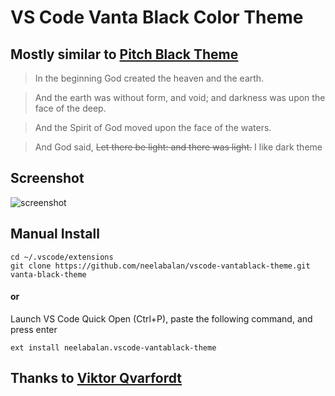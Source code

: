 # VS Code Vanta Black Color Theme 

## Mostly similar to [Pitch Black Theme](https://github.com/ViktorQvarfordt/vscode-pitch-black-theme)

> In the beginning God created the heaven and the earth.

> And the earth was without form, and void; and darkness was upon the face of the deep. 

> And the Spirit of God moved upon the face of the waters.

> And God said, ~~Let there be light: and there was light.~~ I like dark theme

## Screenshot

![screenshot](https://i.imgur.com/dpKsFq0.png)


## Manual Install

```
cd ~/.vscode/extensions
git clone https://github.com/neelabalan/vscode-vantablack-theme.git vanta-black-theme
```

#### or

Launch VS Code Quick Open (Ctrl+P), paste the following command, and press enter

`ext install neelabalan.vscode-vantablack-theme`


## Thanks to [Viktor Qvarfordt](https://github.com/ViktorQvarfordt)
